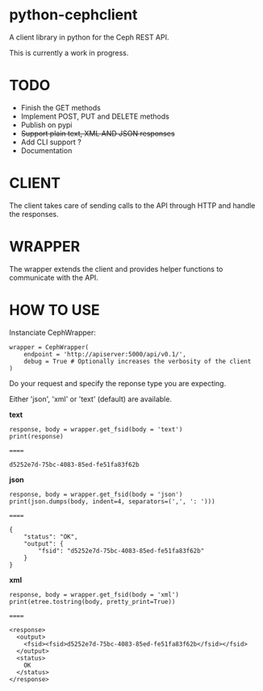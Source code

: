 python-cephclient
=================

A client library in python for the Ceph REST API.

This is currently a work in progress.

TODO
=================

- Finish the GET methods
- Implement POST, PUT and DELETE methods
- Publish on pypi
- ~~Support plain text, XML AND JSON responses~~
- Add CLI support ?
- Documentation

CLIENT
=================

The client takes care of sending calls to the API through HTTP and handle the
responses.

WRAPPER
=================

The wrapper extends the client and provides helper functions to communicate with
the API.

HOW TO USE
=================

Instanciate CephWrapper:

    wrapper = CephWrapper(
        endpoint = 'http://apiserver:5000/api/v0.1/',
        debug = True # Optionally increases the verbosity of the client
    )

Do your request and specify the reponse type you are expecting.

Either 'json', 'xml' or 'text' (default) are available.

__text__

    response, body = wrapper.get_fsid(body = 'text')
    print(response)

    ====

    d5252e7d-75bc-4083-85ed-fe51fa83f62b


__json__

    response, body = wrapper.get_fsid(body = 'json')
    print(json.dumps(body, indent=4, separators=(',', ': ')))

    ====

    {
        "status": "OK",
        "output": {
            "fsid": "d5252e7d-75bc-4083-85ed-fe51fa83f62b"
        }
    }


__xml__

    response, body = wrapper.get_fsid(body = 'xml')
    print(etree.tostring(body, pretty_print=True))

    ====

    <response>
      <output>
        <fsid><fsid>d5252e7d-75bc-4083-85ed-fe51fa83f62b</fsid></fsid>
      </output>
      <status>
        OK
      </status>
    </response>